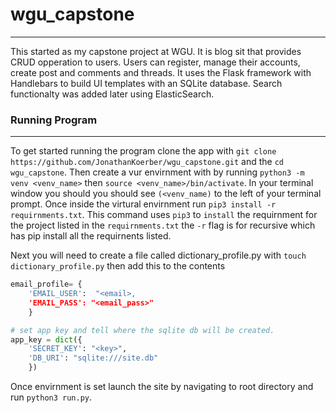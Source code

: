 # wgu_capstone

---

This started as my capstone project at WGU. It is blog sit that provides CRUD opperation to users. Users can register, manage their accounts, create post and comments and threads. It uses the Flask framework with Handlebars to build UI templates with an SQLite database. Search functionalty was added later using ElasticSearch.

### Running Program

---

To get started running the program clone the app with `git clone https://github.com/JonathanKoerber/wgu_capstone.git` and the `cd wgu_capstone`. Then create a vur envirnment with by running `python3 -m venv <venv_name>` then `source <venv_name>/bin/activate`. In your terminal window you should you should see `(<venv_name)` to the left of your terminal prompt. Once inside the virtural envirnment run `pip3 install -r requirnments.txt`. This command uses `pip3` to `install` the requirnment for the project listed in the `requirnments.txt` the `-r` flag is for recursive which has pip install all the requirnents listed.

Next you will need to create a file called dictionary_profile.py with `touch dictionary_profile.py` then add this to the contents
``` python
email_profile= {
    'EMAIL_USER':  "<email>,
    'EMAIL_PASS': "<email_pass>"
    }

# set app key and tell where the sqlite db will be created.
app_key = dict({
    'SECRET_KEY': "<key>",
    'DB_URI': "sqlite:///site.db"
    })

```

Once envirnment is set launch the site by navigating to root directory and run `python3 run.py`.
